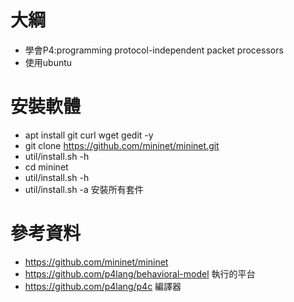 # 大綱
* 學會P4:programming protocol-independent packet processors
* 使用ubuntu

# 安裝軟體
* apt install git curl wget gedit -y
* git clone https://github.com/mininet/mininet.git
* util/install.sh -h
* cd mininet
* util/install.sh -h
* util/install.sh -a  安裝所有套件

# 參考資料
* https://github.com/mininet/mininet
* https://github.com/p4lang/behavioral-model  執行的平台
* https://github.com/p4lang/p4c   編譯器
